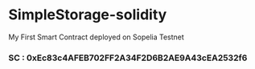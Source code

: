# SimpleStorage-solidity
My First Smart Contract deployed on Sopelia Testnet
### SC : 0xEc83c4AFEB702FF2A34F2D6B2AE9A43cEA2532f6